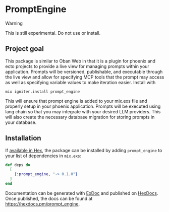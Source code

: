 # PromptEngine

> [!WARNING]
>
> This is still experimental. Do not use or install.

## Project goal

This package is similar to Oban Web in that it is a plugin for phoenix and ecto
projects to provide a live view for managing prompts within your application.
Prompts will be versioned, publishable, and executable through the live view
and allow for specifying MCP tools that the prompt may access as well as
specifying variable values to make iteration easier. Install with

```
mix igniter.install prompt_engine
```

This will ensure that prompt engine is added to your mix.exs file and properly
setup in your phoenix application. Prompts will be executed using lang chain so
that you may integrate with your desired LLM providers. This will also create
the necessary database migration for storing prompts in your database.

## Installation

If [available in Hex](https://hex.pm/docs/publish), the package can be installed
by adding `prompt_engine` to your list of dependencies in `mix.exs`:

```elixir
def deps do
  [
    {:prompt_engine, "~> 0.1.0"}
  ]
end
```

Documentation can be generated with [ExDoc](https://github.com/elixir-lang/ex_doc)
and published on [HexDocs](https://hexdocs.pm). Once published, the docs can
be found at <https://hexdocs.pm/prompt_engine>.
